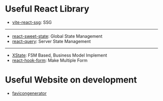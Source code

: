 # Useful React Library

* [vite-react-ssg](https://github.com/Daydreamer-riri/vite-react-ssg): SSG
---
* [react-sweet-state](https://atlassian.github.io/react-sweet-state/): Global State Management
* [react-query](https://tanstack.com/query/latest/docs/framework/react/overview): Server State Management
---
* [XState](https://xstate.js.org/docs/): FSM Based, Business Model Implement
* [react-hook-form](https://react-hook-form.com/): Make Multiple Form

# Useful Website on development
* [favicongenerator](https://realfavicongenerator.net/)
